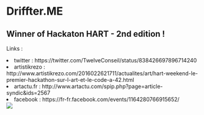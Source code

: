 # Driffter.ME

<h2> Winner of Hackaton HART - 2nd edition ! </h2>

Links :

<li> twitter : https://twitter.com/TwelveConseil/status/838426697896714240 </li>
<li> artistikrezo : http://www.artistikrezo.com/2016022621711/actualites/art/hart-weekend-le-premier-hackathon-sur-l-art-et-le-code-a-42.html </li>
<li> artactu.fr : http://www.artactu.com/spip.php?page=article-syndic&ids=2567 </li>
<li> facebook : https://fr-fr.facebook.com/events/1164280766915652/ </li>


      

<img src="https://scontent.xx.fbcdn.net/v/t31.0-8/s720x720/16904630_1912891085613711_7599173445642420482_o.jpg?oh=bfb59bbe9eaa54d9cbb91332ea081236&oe=59433AD0"/>


